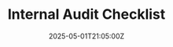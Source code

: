 ---
title: Internal Audit Checklist
linkTitle: Internal Audit Checklist
date: '2025-05-01T21:05:00Z'
weight: 1
description: No content
draft: false
ref: internal-audit-checklist
---
